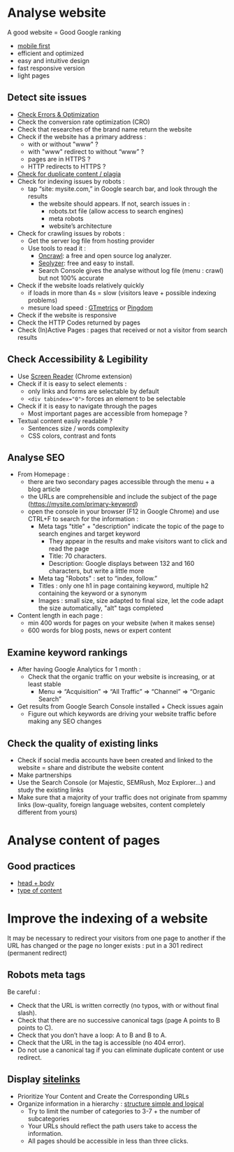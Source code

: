 # Analyse website

A good website = Good Google ranking
- [mobile first](https://search.google.com/test/mobile-friendly)
- efficient and optimized
- easy and intuitive design
- fast responsive version
- light pages

## Detect site issues
- [Check Errors & Optimization](https://en.ryte.com/lp/yoast/)
- Check the conversion rate optimization (CRO)
- Check that researches of the brand name return the website
- Check if the website has a primary address :
  - with or without "www" ?
  - with "www" redirect to without “www” ?
  - pages are in HTTPS ?
  - HTTP redirects to HTTPS ?
- [Check for duplicate content / plagia](http://www.siteliner.com/)
- Check for indexing issues by robots :
  - tap “site: mysite.com,” in Google search bar, and look through the results
    - the website should appears. If not, search issues in : 
      - robots.txt file (allow access to search engines)
      - meta robots
      - website’s architecture
- Check for crawling issues by robots :
  - Get the server log file from hosting provider
  - Use tools to read it : 
    - [Oncrawl](https://www.oncrawl.com/): a free and open source log analyzer.
    - [Seolyzer](https://seolyzer.io/): free and easy to install.
    - Search Console gives the analyse without log file (menu : crawl) but not 100% accurate
- Check if the website loads relatively quickly
  - if loads in more than 4s = slow (visitors leave + possible indexing problems)
  - mesure load speed : [GTmetrics](https://gtmetrix.com/) or [Pingdom](https://tools.pingdom.com/)
- Check if the website is responsive
- Check the HTTP Codes returned by pages
- Check (In)Active Pages : pages that received or not a visitor from search results

## Check Accessibility & Legibility
- Use [Screen Reader](https://chrome.google.com/webstore/detail/chromevox-classic-extensi/kgejglhpjiefppelpmljglcjbhoiplfn) (Chrome extension)
- Check if it is easy to select elements :
  - only links and forms are selectable by default
  - `<div tabindex="0">` forces an element to be selectable
- Check if it is easy to navigate through the pages
  - Most important pages are accessible from homepage ?
- Textual content easily readable ?
  - Sentences size / words complexity
  - CSS colors, contrast and fonts

## Analyse SEO
- From Homepage : 
  - there are two secondary pages accessible through the menu + a blog article
  - the URLs are comprehensible and include the subject of the page (https://mysite.com/primary-keyword)
  - open the console in your browser (F12 in Google Chrome) and use CTRL+F to search for the information :
    - Meta tags "title" + "description" indicate the topic of the page to search engines and target keyword
      - They appear in the results and make visitors want to click and read the page
      - Title: 70 characters.
      - Description: Google displays between 132 and 160 characters, but write a little more
    - Meta tag "Robots" : set to “index, follow.”
    - Titles : only one h1 in page containing keyword, multiple h2 containing the keyword or a synonym
    - Images : small size, size adapted to final size, let the code adapt the size automatically, "alt" tags completed
- Content length in each page :
  - min 400 words for pages on your website (when it makes sense)
  - 600 words for blog posts, news or expert content

## Examine keyword rankings
- After having Google Analytics for 1 month : 
  - Check that the organic traffic on your website is increasing, or at least stable
    - Menu => “Acquisition” => “All Traffic” => “Channel” => “Organic Search”
- Get results from Google Search Console installed + Check issues again
  - Figure out which keywords are driving your website traffic before making any SEO changes

## Check the quality of existing links
- Check if social media accounts have been created and linked to the website = share and distribute the website content
- Make partnerships
- Use the Search Console (or Majestic, SEMRush, Moz Explorer...) and study the existing links
- Make sure that a majority of your traffic does not originate from spammy links (low-quality, foreign language websites, content completely different from yours)

# Analyse content of pages

## Good practices
- [head + body](https://openclassrooms.com/en/courses/3594061-boost-traffic-to-your-website-with-search-engine-optimization/5838156-optimize-the-content-of-your-web-pages)
- [type of content](https://openclassrooms.com/en/courses/3594061-boost-traffic-to-your-website-with-search-engine-optimization/5838228-build-your-content-machine)

# Improve the indexing of a website

It may be necessary to redirect your visitors from one page to another if the URL has changed or the page no longer exists : put in a 301 redirect (permanent redirect)
  
## Robots meta tags

Be careful :
- Check that the URL is written correctly (no typos, with or without final slash).
- Check that there are no successive canonical tags (page A points to B points to C).
- Check that you don’t have a loop: A to B and B to A.
- Check that the URL in the tag is accessible (no 404 error).
- Do not use a canonical tag if you can eliminate duplicate content or use redirect.

## Display [sitelinks](https://user.oc-static.com/upload/2019/06/17/15607740164582_Example%20of%20sitelinks%20for%20Netflix.jpg)
- Prioritize Your Content and Create the Corresponding URLs
- Organize information in a hierarchy : [structure simple and logical](https://user.oc-static.com/upload/2019/07/17/15633786828122_Capture%20d%E2%80%99e%CC%81cran%202019-07-17%20a%CC%80%2017.49.54.png)
  - Try to limit the number of categories to 3-7 + the number of subcategories
  - Your URLs should reflect the path users take to access the information.
  - All pages should be accessible in less than three clicks.
